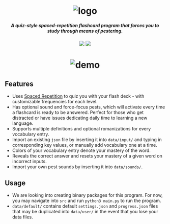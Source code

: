 <h1 align="center"><img src="https://user-images.githubusercontent.com/10440773/116741511-3b639c00-a9c4-11eb-88a8-b36afb10a623.png" alt="logo"></br></h1>
<h5 align="center"><i align="center">A quiz-style spaced-repetition flashcard program that forces you to study through means of pestering.</i></h5>

<p align="center">
  <img src="https://img.shields.io/github/license/Nuolong/pestlexis">
  <img src="https://img.shields.io/github/v/release/Nuolong/pestlexis?include_prereleases">
</p>

<h1 align="center"><img src="https://user-images.githubusercontent.com/10440773/116751584-41607980-a9d2-11eb-9690-0a79fb810e90.gif" alt="demo"></br></h1>


## Features
  * Uses [Spaced Repetition](https://en.wikipedia.org/wiki/Spaced_repetition) to quiz you with your flash deck - with customizable frequencies for each level.
  * Has optional sound and force-focus pests, which will activate every time a flashcard is ready to be answered. Perfect for those who get distracted or have issues dedicating daily time to learning a new language.
  * Supports multiple definitions and optional romanizations for every vocabulary entry.
  * Import an existing `json` file by inserting it into `data/input/` and typing in corresponding key values, or manually add vocabulary one at a time.
  * Colors of your vocabulary entry denote your mastery of the word.
  * Reveals the correct answer and resets your mastery of a given word on incorrect inputs.
  * Import your own pest sounds by inserting it into `data/sounds/`.

## Usage
  * We are looking into creating binary packages for this program. For now, you may navigate into `src` and run `python3 main.py` to run the program.
  * `data/default/` contains default `settings.json` and `progress.json` files that may be duplicated into `data/user/` in the event that you lose your data files.
